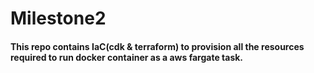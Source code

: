 
# Milestone2

#### This repo contains IaC(cdk & terraform) to provision all the resources required to run docker container as a aws fargate task.